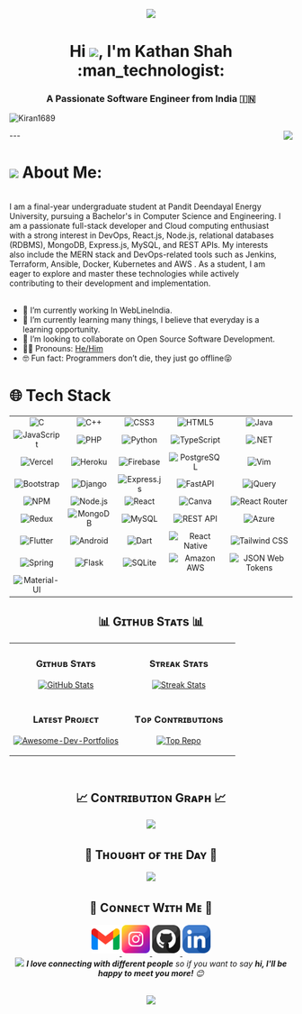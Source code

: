 <p align="center">
  <img src="https://static.vecteezy.com/system/resources/previews/011/153/368/original/3d-website-developer-working-on-laptop-illustration-png.png" width="250" />
</p>

<h1 align="center">Hi <img src="https://raw.githubusercontent.com/iampavangandhi/iampavangandhi/master/gifs/Hi.gif" width="40px">, I'm Kathan Shah :man_technologist:</h1>

<h3 align="center">A Passionate Software Engineer from India 🇮🇳</h3>
<p align="left">
  <img src="https://komarev.com/ghpvc/?username=krishpatel1610&label=Profile%20views&color=770677&style=for-the-badge&logo=star" alt="Kiran1689" style="padding-right:20px;" />
</p>
---

<img src="https://nativeva.com/wp-content/uploads/2023/06/20230629205259__fpdl.in__programmer-working-computer-coders-programmers-writing-program-landing-page-web-it-courses-with-html-c_199064-1767_normal-removebg-preview.png" align="right" height="500" />

# <img src="https://emojis.slackmojis.com/emojis/images/1531849430/4246/blob-sunglasses.gif?1531849430" width="30"/> About Me:
<br>
I am a final-year undergraduate student at Pandit Deendayal Energy University, pursuing a Bachelor's in Computer Science and Engineering. I am a passionate full-stack developer and Cloud computing enthusiast with a strong interest in DevOps, React.js, Node.js, relational databases (RDBMS), MongoDB, Express.js, MySQL, and REST APIs. My interests also include the MERN stack and DevOps-related tools such as Jenkins, Terraform, Ansible, Docker, Kubernetes and AWS . As a student, I am eager to explore and master these technologies while actively contributing to their development and implementation.
<br><br>

- 🔭 I’m currently working In WebLineIndia.
- 🌱 I’m currently learning many things, I believe that everyday is a 
  learning opportunity.
- 👯 I’m looking to collaborate on Open Source Software Development.
- 👨‍💼 Pronouns: [He/Him](https://www.mypronouns.org/he-him)
- 🤓 Fun fact: Programmers don’t die, they just go offline😝


# 🌐 Tech Stack

<table align="center">
  <tr align="center">
    <td><img src="https://img.shields.io/badge/c-%2300599C.svg?style=flat&logo=c&logoColor=white" alt="C"></td>
    <td><img src="https://img.shields.io/badge/c++-%2300599C.svg?style=flat&logo=c%2B%2B&logoColor=white" alt="C++"></td>
    <td><img src="https://img.shields.io/badge/css3-%231572B6.svg?style=flat&logo=css3&logoColor=white" alt="CSS3"></td>
    <td><img src="https://img.shields.io/badge/html5-%23E34F26.svg?style=flat&logo=html5&logoColor=white" alt="HTML5"></td>
    <td><img src="https://img.shields.io/badge/Java-ED8B00?style=for-the-badge&logo=openjdk&logoColor=white" alt="Java"></td>
  </tr>
  <tr align="center">
    <td><img src="https://img.shields.io/badge/javascript-%23323330.svg?style=flat&logo=javascript&logoColor=%23F7DF1E" alt="JavaScript"></td>
    <td><img src="https://img.shields.io/badge/php-%23777BB4.svg?style=flat&logo=php&logoColor=white" alt="PHP"></td>
    <td><img src="https://img.shields.io/badge/python-3670A0?style=flat&logo=python&logoColor=ffdd54" alt="Python"></td>
    <td><img src="https://img.shields.io/badge/typescript-%23007ACC.svg?style=flat&logo=typescript&logoColor=white" alt="TypeScript"></td>
    <td><img src="https://img.shields.io/badge/.NET-5C2D91?style=flat&logo=.net&logoColor=white" alt=".NET"></td>
  </tr>
  <tr align="center">
    <td><img src="https://img.shields.io/badge/vercel-%23000000.svg?style=flat&logo=vercel&logoColor=white" alt="Vercel"></td>
    <td><img src="https://img.shields.io/badge/heroku-%23430098.svg?style=flat&logo=heroku&logoColor=white" alt="Heroku"></td>
    <td><img src="https://img.shields.io/badge/firebase-%23039BE5.svg?style=flat&logo=firebase" alt="Firebase"></td>
    <td><img src="https://img.shields.io/badge/postgres-%23316192.svg?style=flat&logo=postgresql&logoColor=white" alt="PostgreSQL"></td>
    <td><img src="https://img.shields.io/badge/VIM-%2311AB00.svg?&style=flat&logo=vim&logoColor=white" alt="Vim"></td>
  </tr>
  <tr align="center">
    <td><img src="https://img.shields.io/badge/bootstrap-%23563D7C.svg?style=flat&logo=bootstrap&logoColor=white" alt="Bootstrap"></td>
    <td><img src="https://img.shields.io/badge/django-%23092E20.svg?style=flat&logo=django&logoColor=white" alt="Django"></td>
    <td><img src="https://img.shields.io/badge/express.js-%23404d59.svg?style=flat&logo=express&logoColor=%2361DAFB" alt="Express.js"></td>
    <td><img src="https://img.shields.io/badge/FastAPI-005571?style=flat&logo=fastapi" alt="FastAPI"></td>
    <td><img src="https://img.shields.io/badge/jquery-%230769AD.svg?style=flat&logo=jquery&logoColor=white" alt="jQuery"></td>
  </tr>
  <tr align="center">
    <td><img src="https://img.shields.io/badge/NPM-%23000000.svg?style=flat&logo=npm&logoColor=white" alt="NPM"></td>
    <td><img src="https://img.shields.io/badge/node.js-6DA55F?style=flat&logo=node.js&logoColor=white" alt="Node.js"></td>
    <td><img src="https://img.shields.io/badge/react-%2320232a.svg?style=flat&logo=react&logoColor=%2361DAFB" alt="React"></td>
    <td><img src="https://img.shields.io/badge/Canva-%2300C4CC.svg?style=flat&logo=Canva&logoColor=white" alt="Canva"></td>
    <td><img src="https://img.shields.io/badge/React_Router-CA4245?style=flat&logo=react-router&logoColor=white" alt="React Router"></td>
  </tr>
  <tr align="center">
    <td><img src="https://img.shields.io/badge/redux-%23593d88.svg?style=flat&logo=redux&logoColor=white" alt="Redux"></td>
    <td><img src="https://img.shields.io/badge/MongoDB-%234ea94b.svg?style=flat&logo=mongodb&logoColor=white" alt="MongoDB"></td>
    <td><img src="https://img.shields.io/badge/mysql-%2300f.svg?style=flat&logo=mysql&logoColor=white" alt="MySQL"></td>
    <td><img src="https://img.shields.io/badge/REST%20API-005571?style=flat&logo=restapi" alt="REST API"></td>
    <td><img src="https://img.shields.io/badge/Azure-%230072C6.svg?style=flat&logo=microsoft-azure&logoColor=white" alt="Azure"></td>
  </tr>
  <tr align="center">
    <td><img src="https://img.shields.io/badge/Flutter-%2302569B.svg?style=flat&logo=flutter&logoColor=white" alt="Flutter"></td>
    <td><img src="https://img.shields.io/badge/Android-%233DDC84.svg?style=flat&logo=android&logoColor=white" alt="Android"></td>
    <td><img src="https://img.shields.io/badge/Dart-0175C2?style=flat&logo=dart&logoColor=white" alt="Dart"></td>
    <td><img src="https://img.shields.io/badge/React_Native-20232A?style=flat&logo=react&logoColor=61DAFB" alt="React Native"></td>
    <td><img src="https://img.shields.io/badge/Tailwind_CSS-38B2AC?style=flat&logo=tailwind-css&logoColor=white" alt="Tailwind CSS"></td>
  </tr>
  <tr align="center">
    <td><img src="https://img.shields.io/badge/Spring-6DB33F?style=flat&logo=spring&logoColor=white" alt="Spring"></td>
    <td><img src="https://img.shields.io/badge/Flask-000000?style=flat&logo=flask&logoColor=white" alt="Flask"></td>
    <td><img src="https://img.shields.io/badge/SQLite-07405E?style=flat&logo=sqlite&logoColor=white" alt="SQLite"></td>
    <td><img src="https://img.shields.io/badge/Amazon_AWS-232F3E?style=flat&logo=amazon-aws&logoColor=white" alt="Amazon AWS"></td>
    <td><img src="https://img.shields.io/badge/json%20web%20tokens-323330?style=flat&logo=json-web-tokens&logoColor=pink" alt="JSON Web Tokens"></td>
  </tr>
  <tr align="center">
    <td><img src="https://img.shields.io/badge/Material--UI-0081CB?style=flat&logo=material-ui&logoColor=white" alt="Material-UI"></td>
  </tr>
  <!-- <tr align="center">
    <td></td>
    <td></td>
    <td></td>
    <td></td>
</tr> -->

</table>

<!--Github stats Table--> 
<h2 align="center">📊 Gɪᴛʜᴜʙ Sᴛᴀᴛs 📊</h2>

<table width="100%">
  <tr>
    <td width="50%">
      <h3 align="center"><strong>Gɪᴛʜᴜʙ Sᴛᴀᴛs</strong></h3>
      <p align="center">
        <a href="https://github.com/kathan-shah1893">
          <img align="center" src="https://github-readme-stats.vercel.app/api?username=kathan-shah1893&count_private=true&show_icons=true&theme=nightowl&bg_color=0,000000,441350&title_color=c56a90&text_color=ffffff&rank_icon=github&hide=prs,issues,contribs&show=reviews,prs_merged,prs_merged_percentage" alt="GitHub Stats" />
        </a>
      </p>
    </td>
    <td width="50%">
      <h3 align="center"><strong>Sᴛʀᴇᴀᴋ Sᴛᴀᴛs</strong></h3>
      <p align="center">
        <a href="https://github.com/kathan-shah1893">
          <img align="center" src="https://streak-stats.demolab.com?user=kathan-shah1893&theme=nightowl&background=0,000000,441350&fire=ffeb95&ring=ffeb95&sideNums=ffffff&sideLabels=ffffff&dates=c56a90&currStreakNum=ffffff" alt="Streak Stats" />
        </a>
      </p>
    </td>
  </tr>
  <tr>
    <td width="50%">
      <h3 align="center"><strong>Lᴀᴛᴇsᴛ Pʀᴏᴊᴇᴄᴛ</strong></h3>
      <p align="center">
        <a href="https://github.com/kathan-shah1893/{Project reponame}">
          <img align="center" width="470" src="https://github-readme-stats.vercel.app/api/pin/?username=kathan-shah1893&repo=CollabText&theme=nightowl&show_owner=true&bg_color=0,000000,441350&title_color=c56a90&text_color=ffffff" alt="Awesome-Dev-Portfolios" />
        </a>
      </p>
    </td>
    <td width="50%">
      <h3 align="center"><strong>Tᴏᴘ Cᴏɴᴛʀɪʙᴜᴛɪᴏɴs</strong></h3>
      <p align="center">
        <a href="https://github.com/kathan-shah1893">
          <img align="center" src="https://github-contributor-stats.vercel.app/api?username=kathan-shah1893&theme=nightowl&bg_color=0,000000,441350&title_color=c56a90&text_color=ffffff" alt="Top Repo" />
        </a>
      </p>
    </td>
  </tr>
</table>
<br />

<!--Contribution Graph-->
<h2 align="center">📈 Cᴏɴᴛʀɪʙᴜᴛɪᴏɴ Gʀᴀᴘʜ 📈</h2>
<div align="center">
    <img src="https://github-readme-activity-graph.vercel.app/graph?username=kathan-shah1893&bg_color=220a28&&color=ffffff&line=c56a90&point=ffeb95&area=false&hide_border=false" border-radius="15">
</div>

<!--Dynamic Quote card updates everyday at 12 PM--> 
<h2 align="center">🌟 Tʜᴏᴜɢʜᴛ ᴏғ ᴛʜᴇ Dᴀʏ 🌟</h2>




<!--STARTS_HERE_QUOTE_CARD-->
<p align="center">
    <img src="https://readme-daily-quotes.vercel.app/api?author=Edgar%20Allan%20Poe&quote=Every%20poem%20should%20remind%20the%20reader%20that%20they%20are%20going%20to%20die.&theme=dark&bg_color=220a28&author_color=ffeb95&accent_color=c56a90">
</p>
<!--ENDS_HERE_QUOTE_CARD-->

<!--Contact Section--> 

<h2 align="center">🤝 Cᴏɴɴᴇᴄᴛ Wɪᴛʜ Mᴇ 🤝 </h2>
<div align="center">
  
<a href="mailto:shahkathanshah@gmail.com" target="_blank">
<img src="./gmail.png" width=50 height=50 alt="shahkathanshah@gmail.com" style="margin-bottom: 5px;" />
</a>

<a href="https://www.instagram.com/kathan_shah_1893" target="_blank">
<img src="./instagram.png" width=50 height=50 alt="kathan_shah_1893" style="margin-bottom: 5px;" />
</a>

<a href="https://www.github.com/kahtan-shah1893" target="_blank">
<img src="./github.png" width=50 height=50 alt="kathan-shah1893" style="margin-bottom: 5px;" />
</a>

<a href="https://www.linkedin.com/in/kathan-shah-a25a7526a/" target="_blank">
<img src="./linkedin.png" width=50 height=50 alt="linkedin" style="margin-bottom: 5px;" />
</a>
<br>
<img src="https://media.giphy.com/media/LnQjpWaON8nhr21vNW/giphy.gif" width="60"> <em><b>I love connecting with different people</b> so if you want to say <b>hi, I'll be happy to meet you more!</b> 😊</em>
</div>
<br/>

<!--Footer--> 
<p align="center">
  <img src="https://capsule-render.vercel.app/api?type=waving&color=gradient&height=65&section=footer"/>
</p>

  


